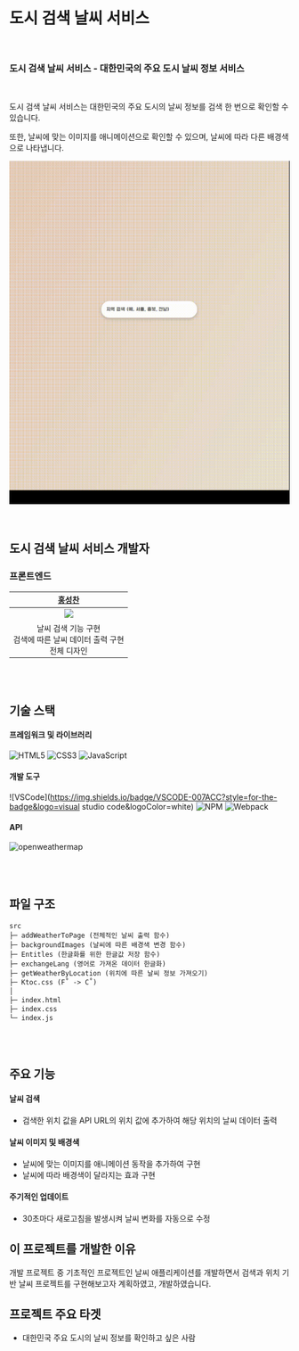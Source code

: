 # 도시 검색 날씨 서비스

<br/>

### **도시 검색 날씨 서비스** - 대한민국의 주요 도시 날씨 정보 서비스

<br/>

도시 검색 날씨 서비스는 대한민국의 주요 도시의 날씨 정보를 검색 한 번으로 확인할 수 있습니다.   

또한, 날씨에 맞는 이미지를 애니메이션으로 확인할 수 있으며, 날씨에 따라 다른 배경색으로 나타냅니다.   

![city-weather](https://github.com/Hschan2/ToyProject/blob/master/SearchingWhether/weather_search.gif?raw=true)

<br/>

## 도시 검색 날씨 서비스 개발자

### 프론트엔드
| [홍성찬](https://github.com/Hschan2) |
| :---: |
| ![](https://avatars.githubusercontent.com/u/39434913?v=4) |
| 날씨 검색 기능 구현 <br/> 검색에 따른 날씨 데이터 출력 구현 <br/> 전체 디자인 |

<br/>
<br/>

## 기술 스택

#### 프레임워크 및 라이브러리
![HTML5](https://img.shields.io/badge/html5-%23E34F26.svg?style=for-the-badge&logo=html5&logoColor=white)
![CSS3](https://img.shields.io/badge/css3-%231572B6.svg?style=for-the-badge&logo=css3&logoColor=white)
![JavaScript](https://img.shields.io/badge/javascript-%23323330.svg?style=for-the-badge&logo=javascript&logoColor=%23F7DF1E)

#### 개발 도구
![VSCode](https://img.shields.io/badge/VSCODE-007ACC?style=for-the-badge&logo=visual studio code&logoColor=white)
![NPM](https://img.shields.io/badge/NPM-CB3837?style=for-the-badge)
![Webpack](https://img.shields.io/badge/Webpack-8DD6F9?style=for-the-badge)

#### API
![openweathermap](https://img.shields.io/badge/openweathermap-%23E34F26.svg?style=for-the-badge&logo=openweathermap&logoColor=white)

<br/>
<br/>

## 파일 구조
```
src
├─ addWeatherToPage (전체적인 날씨 출력 함수)
├─ backgroundImages (날씨에 따른 배경색 변경 함수)
├─ Entitles (한글화를 위한 한글값 저장 함수)
├─ exchangeLang (영어로 가져온 데이터 한글화)
├─ getWeatherByLocation (위치에 따른 날씨 정보 가져오기)
├─ Ktoc.css (F˚ -> C˚)
│
├─ index.html
├─ index.css
└─ index.js
```

<br/>
<br/>

## 주요 기능
#### 날씨 검색
* 검색한 위치 값을 API URL의 위치 값에 추가하여 해당 위치의 날씨 데이터 출력

#### 날씨 이미지 및 배경색
* 날씨에 맞는 이미지를 애니메이션 동작을 추가하여 구현
* 날씨에 따라 배경색이 달라지는 효과 구현

#### 주기적인 업데이트
* 30초마다 새로고침을 발생시켜 날씨 변화를 자동으로 수정

## 이 프로젝트를 개발한 이유
개발 프로젝트 중 기초적인 프로젝트인 날씨 애플리케이션를 개발하면서 검색과 위치 기반 날씨 프로젝트를 구현해보고자 계획하였고, 개발하였습니다.

## 프로젝트 주요 타겟
* 대한민국 주요 도시의 날씨 정보를 확인하고 싶은 사람
